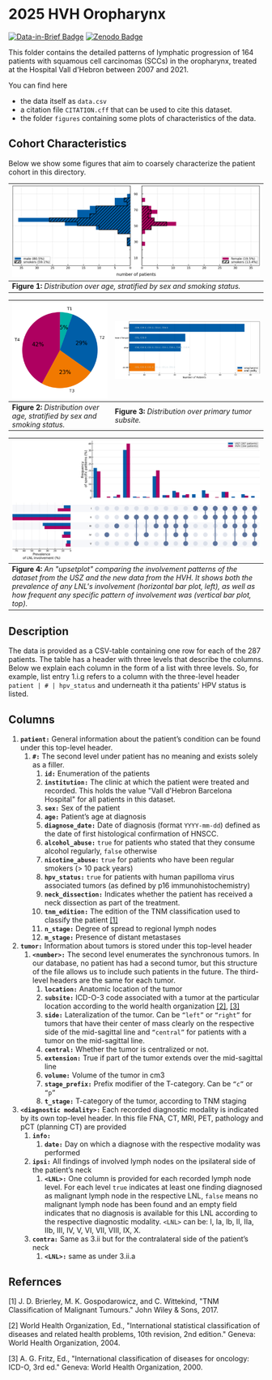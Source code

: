 # 2025 HVH Oropharynx

[![Data-in-Brief Badge](https://img.shields.io/badge/DiB-10.1016%2Fj.dib.2025.111546-orange)](https://doi.org/10.1016/j.dib.2025.111546)
[![Zenodo Badge](https://img.shields.io/badge/DOI-10.5281%2Fzenodo.14976454-informational)][zenodo]

This folder contains the detailed patterns of lymphatic progression of 164 patients with squamous cell carcinomas (SCCs) in the oropharynx, treated at the Hospital Vall d'Hebron between 2007 and 2021.

You can find here

* the data itself as `data.csv`
* a citation file `CITATION.cff` that can be used to cite this dataset.
* the folder `figures` containing some plots of characteristics of the data.

[zenodo]: https://doi.org/10.5281/zenodo.14976454

## Cohort Characteristics

Below we show some figures that aim to coarsely characterize the patient cohort in this directory.

| ![age distribution](figures/age_and_sex.png)                                 |
| ---------------------------------------------------------------------------- |
| **Figure 1:** _Distribution over age, stratified by sex and smoking status._ |

| ![T-category distribution](figures/t_category.png)                           | ![subsite distribution](figures/subsite.png)             |
| ---------------------------------------------------------------------------- | -------------------------------------------------------- |
| **Figure 2:** _Distribution over age, stratified by sex and smoking status._ | **Figure 3:** _Distribution over primary tumor subsite._ |

| ![Involvement pattern difference between HVH and USZ](figures/upset_diff.png) |
| ----------------------------------------------------------------------------- |
| **Figure 4:** _An "upsetplot" comparing the involvement patterns of the dataset from the USZ and the new data from the HVH. It shows both the prevalence of any LNL's involvement (horizontal bar plot, left), as well as how frequent any specific pattern of involvement was (vertical bar plot, top)._ |

## Description

The data is provided as a CSV-table containing one row for each of the 287 patients. The table has a header with three levels that describe the columns. Below we explain each column in the form of a list with three levels. So, for example, list entry 1.i.g refers to a column with the three-level header `patient | # | hpv_status` and underneath it tha patients' HPV status is listed.

## Columns

1. **`patient:`** General information about the patient’s condition can be found under this top-level header.
    1. **`#:`** The second level under patient has no meaning and exists solely as a filler.
        1. **`id:`** Enumeration of the patients
        2. **`institution:`** The clinic at which the patient were treated and recorded. This holds the value "Vall d'Hebron Barcelona Hospital" for all patients in this dataset.
        3. **`sex:`** Sex of the patient
        4. **`age:`** Patient’s age at diagnosis
        5. **`diagnose_date:`** Date of diagnosis (format `YYYY-mm-dd`) defined as the date of first histological confirmation of HNSCC.
        6. **`alcohol_abuse:`** `true` for patients who stated that they consume alcohol regularly, `false` otherwise
        7. **`nicotine_abuse:`** `true` for patients who have been regular smokers (> 10 pack years)
        8. **`hpv_status:`** `true` for patients with human papilloma virus associated tumors (as defined by p16 immunohistochemistry)
        9. **`neck_dissection:`** Indicates whether the patient has received a neck dissection as part of the treatment.
        10. **`tnm_edition:`** The edition of the TNM classification used to classify the patient [[1]](#1)
        11. **`n_stage:`** Degree of spread to regional lymph nodes
        12. **`m_stage:`** Presence of distant metastases
2. **`tumor:`** Information about tumors is stored under this top-level header
    1. **`<number>:`** The second level enumerates the synchronous tumors. In our database, no patient has had a second tumor, but this structure of the file allows us to include such patients in the future. The third-level headers are the same for each tumor.
        1. **`location:`** Anatomic location of the tumor
        2. **`subsite:`** ICD-O-3 code associated with a tumor at the particular location according to the world health organization [[2]](#2), [[3]](#3)
        3. **`side:`** Lateralization of the tumor. Can be `“left”` or `“right”` for tumors that have their center of mass clearly on the respective side of the mid-sagittal line and `“central”` for patients with a tumor on the mid-sagittal line.
        4. **`central:`** Whether the tumor is centralized or not.
        5. **`extension:`** True if part of the tumor extends over the mid-sagittal line
        6. **`volume:`** Volume of the tumor in cm3
        7. **`stage_prefix:`** Prefix modifier of the T-category. Can be `“c”` or `“p”`
        8. **`t_stage:`** T-category of the tumor, according to TNM staging
3. **`<diagnostic modality>:`** Each recorded diagnostic modality is indicated by its own top-level header. In this file FNA, CT, MRI, PET, pathology and pCT (planning CT) are provided
    1. **`info:`**
        1. **`date:`** Day on which a diagnose with the respective modality was performed
    2. **`ipsi:`** All findings of involved lymph nodes on the ipsilateral side of the patient’s neck
        1. **`<LNL>:`** One column is provided for each recorded lymph node level. For each level `true` indicates at least one finding diagnosed as malignant lymph node in the respective LNL, `false` means no malignant lymph node has been found and an empty field indicates that no diagnosis is available for this LNL according to the respective diagnostic modality. `<LNL>` can be: I, Ia, Ib, II, IIa, IIb, III, IV, V, VI, VII, VIII, IX, X.
    3. **`contra:`** Same as 3.ii but for the contralateral side of the patient’s neck
        1. **`<LNL>:`** same as under 3.ii.a

## Refernces

<a id="1">[1]</a>
J. D. Brierley, M. K. Gospodarowicz, and C. Wittekind,
"TNM Classification of Malignant Tumours."
John Wiley & Sons, 2017.

<a id="2">[2]</a>
World Health Organization, Ed.,
"International statistical classification of diseases and related health problems, 10th revision, 2nd edition."
Geneva: World Health Organization, 2004.

<a id="3">[3]</a>
A. G. Fritz, Ed.,
"International classification of diseases for oncology: ICD-O, 3rd ed."
Geneva: World Health Organization, 2000.
